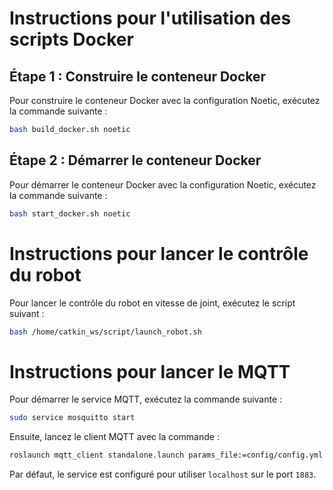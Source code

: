 # Instructions pour l'utilisation des scripts Docker

## Étape 1 : Construire le conteneur Docker
Pour construire le conteneur Docker avec la configuration Noetic, exécutez la commande suivante :
```bash
bash build_docker.sh noetic
```
## Étape 2 : Démarrer le conteneur Docker
Pour démarrer le conteneur Docker avec la configuration Noetic, exécutez la commande suivante :
```bash
bash start_docker.sh noetic
```
# Instructions pour lancer le contrôle du robot

Pour lancer le contrôle du robot en vitesse de joint, exécutez le script suivant :

```bash
bash /home/catkin_ws/script/launch_robot.sh
```
# Instructions pour lancer le MQTT

Pour démarrer le service MQTT, exécutez la commande suivante :

```bash
sudo service mosquitto start
```

Ensuite, lancez le client MQTT avec la commande :

```bash
roslaunch mqtt_client standalone.launch params_file:=config/config.yml
```

Par défaut, le service est configuré pour utiliser `localhost` sur le port `1883`.
